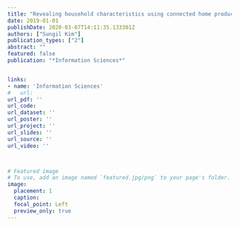 ```yaml
---
title: "Revealing household characteristics using connected home products"
date: 2019-01-01
publishDate: 2020-03-07T14:11:35.133301Z
authors: ["Sungil Kim"]
publication_types: ["2"]
abstract: ""
featured: false
publication: "*Information Sciences*"


links: 
- name: 'Information Sciences'
#   url: 
url_pdf: ''
url_code: 
url_dataset: ''
url_poster: ''
url_project: ''
url_slides: ''
url_source: ''
url_video: ''



# Featured image
# To use, add an image named `featured.jpg/png` to your page's folder. 
image:
  placement: 1
  caption: 
  focal_point: Left
  preview_only: true
---
```




